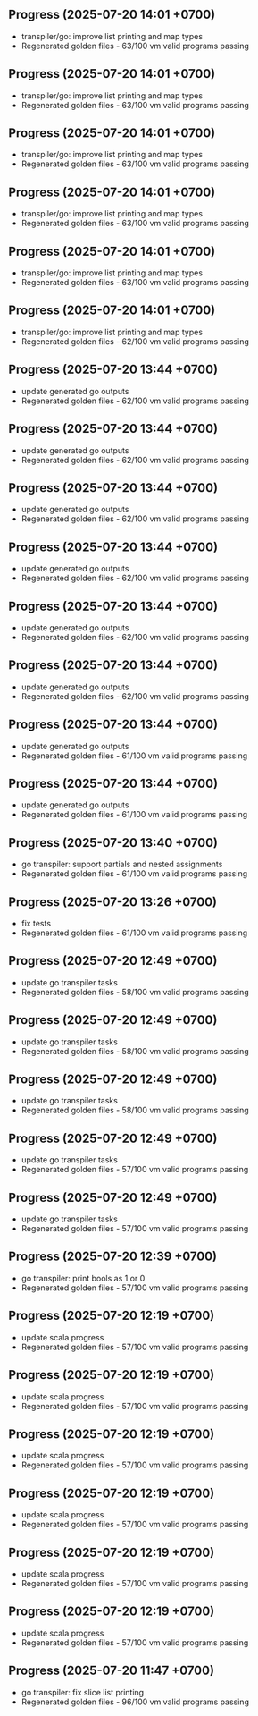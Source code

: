 ## Progress (2025-07-20 14:01 +0700)
- transpiler/go: improve list printing and map types
- Regenerated golden files - 63/100 vm valid programs passing

## Progress (2025-07-20 14:01 +0700)
- transpiler/go: improve list printing and map types
- Regenerated golden files - 63/100 vm valid programs passing

## Progress (2025-07-20 14:01 +0700)
- transpiler/go: improve list printing and map types
- Regenerated golden files - 63/100 vm valid programs passing

## Progress (2025-07-20 14:01 +0700)
- transpiler/go: improve list printing and map types
- Regenerated golden files - 63/100 vm valid programs passing

## Progress (2025-07-20 14:01 +0700)
- transpiler/go: improve list printing and map types
- Regenerated golden files - 63/100 vm valid programs passing

## Progress (2025-07-20 14:01 +0700)
- transpiler/go: improve list printing and map types
- Regenerated golden files - 62/100 vm valid programs passing

## Progress (2025-07-20 13:44 +0700)
- update generated go outputs
- Regenerated golden files - 62/100 vm valid programs passing

## Progress (2025-07-20 13:44 +0700)
- update generated go outputs
- Regenerated golden files - 62/100 vm valid programs passing

## Progress (2025-07-20 13:44 +0700)
- update generated go outputs
- Regenerated golden files - 62/100 vm valid programs passing

## Progress (2025-07-20 13:44 +0700)
- update generated go outputs
- Regenerated golden files - 62/100 vm valid programs passing

## Progress (2025-07-20 13:44 +0700)
- update generated go outputs
- Regenerated golden files - 62/100 vm valid programs passing

## Progress (2025-07-20 13:44 +0700)
- update generated go outputs
- Regenerated golden files - 62/100 vm valid programs passing

## Progress (2025-07-20 13:44 +0700)
- update generated go outputs
- Regenerated golden files - 61/100 vm valid programs passing

## Progress (2025-07-20 13:44 +0700)
- update generated go outputs
- Regenerated golden files - 61/100 vm valid programs passing

## Progress (2025-07-20 13:40 +0700)
- go transpiler: support partials and nested assignments
- Regenerated golden files - 61/100 vm valid programs passing

## Progress (2025-07-20 13:26 +0700)
- fix tests
- Regenerated golden files - 61/100 vm valid programs passing

## Progress (2025-07-20 12:49 +0700)
- update go transpiler tasks
- Regenerated golden files - 58/100 vm valid programs passing

## Progress (2025-07-20 12:49 +0700)
- update go transpiler tasks
- Regenerated golden files - 58/100 vm valid programs passing

## Progress (2025-07-20 12:49 +0700)
- update go transpiler tasks
- Regenerated golden files - 58/100 vm valid programs passing

## Progress (2025-07-20 12:49 +0700)
- update go transpiler tasks
- Regenerated golden files - 57/100 vm valid programs passing

## Progress (2025-07-20 12:49 +0700)
- update go transpiler tasks
- Regenerated golden files - 57/100 vm valid programs passing

## Progress (2025-07-20 12:39 +0700)
- go transpiler: print bools as 1 or 0
- Regenerated golden files - 57/100 vm valid programs passing

## Progress (2025-07-20 12:19 +0700)
- update scala progress
- Regenerated golden files - 57/100 vm valid programs passing

## Progress (2025-07-20 12:19 +0700)
- update scala progress
- Regenerated golden files - 57/100 vm valid programs passing

## Progress (2025-07-20 12:19 +0700)
- update scala progress
- Regenerated golden files - 57/100 vm valid programs passing

## Progress (2025-07-20 12:19 +0700)
- update scala progress
- Regenerated golden files - 57/100 vm valid programs passing

## Progress (2025-07-20 12:19 +0700)
- update scala progress
- Regenerated golden files - 57/100 vm valid programs passing

## Progress (2025-07-20 12:19 +0700)
- update scala progress
- Regenerated golden files - 57/100 vm valid programs passing

## Progress (2025-07-20 11:47 +0700)
- go transpiler: fix slice list printing
- Regenerated golden files - 96/100 vm valid programs passing
